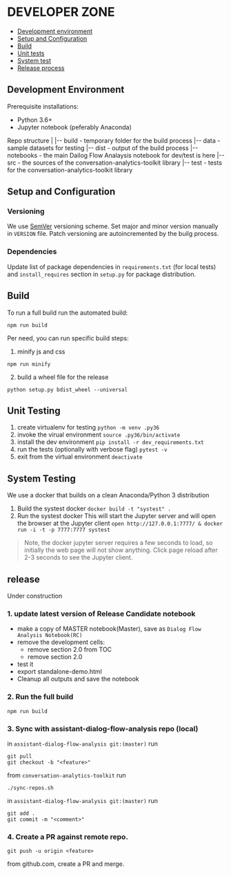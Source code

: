 # DEVELOPER ZONE

- [Development environment](#devenv)
- [Setup and Configuration](#setup)
- [Build](#build-script)
- [Unit tests](#unit-test)
- [System test](#sys-test)
- [Release process](#release)


<a id="devenv"></a> 

## Development Environment 
Prerequisite installations:
* Python 3.6+
* Jupyter notebook (peferably Anaconda)

Repo structure
|
|-- build - temporary folder for the build process
|-- data - sample datasets for testing
|-- dist - output of the build process
|-- notebooks - the main Dailog Flow Analaysis notebook for dev/test is here
|-- src - the sources of the conversation-analytics-toolkit library
|-- test - tests for the conversation-analytics-toolkit library

<a id="setup"></a> 

## Setup and Configuration
### Versioning
We use [SemVer](https://semver.org/) versioning scheme.  Set major and minor version manually in `VERSION` file.  Patch versioning are autoincremented by the builg process.

### Dependencies
Update list of package dependencies in `requirements.txt` (for local tests) and `install_requires` section in `setup.py` for package distribution.

<a id="build-script"></a> 

## Build
To run a full build  run the automated build:
```
npm run build
```

Per need, you can run specific build steps: 
1. minify js and css
```
npm run minify
```
2. build a wheel file for the release
```
python setup.py bdist_wheel --universal
```

<a id="unit-test"></a> 

## Unit Testing 
1. create virtualenv for testing
`python -m venv .py36`
2. invoke the virual environment
`source .py36/bin/activate`
3. install the dev environment
`pip install -r dev_requirements.txt`
4. run the tests (optionally with verbose flag)
`pytest -v`
5. exit from the virtual environment
`deactivate`

<a id="sys-test"></a> 

## System Testing 
We use a docker that builds on a clean Anaconda/Python 3 distribution
1. Build the systest docker
`docker build -t "systest" .`
3. Run the systest docker
This will start the Jupyter server and will open the browser at the Jupyter client
`open http://127.0.0.1:7777/ & docker run -i -t -p 7777:7777 systest`

> Note, the docker jupyter server requires a few seconds to load, so initially the web page will not show anything. Click page reload after 2-3 seconds to see the Jupyter client.
  
<a id="release"></a> 

## release
Under construction
### 1. update latest version of Release Candidate notebook
- make a copy of MASTER notebook(Master), save as `Dialog Flow Analysis Notebook(RC)`
- remove the development cells:  
    - remove section 2.0 from TOC
    - remove section 2.0 
- test it
- export standalone-demo.html
- Cleanup all outputs and save the notebook
### 2. Run the full build
```
npm run build
```
### 3. Sync with assistant-dialog-flow-analysis repo (local)  
in `assistant-dialog-flow-analysis git:(master)` run
```
git pull
git checkout -b "<feature>"
```
from `conversation-analytics-toolkit` run
```
./sync-repos.sh
```
in `assistant-dialog-flow-analysis git:(master)` run
```
git add .
git commit -m "<comment>"
```
### 4. Create a PR against remote repo.
```
git push -u origin <feature>
```
from github.com, create a PR and merge.